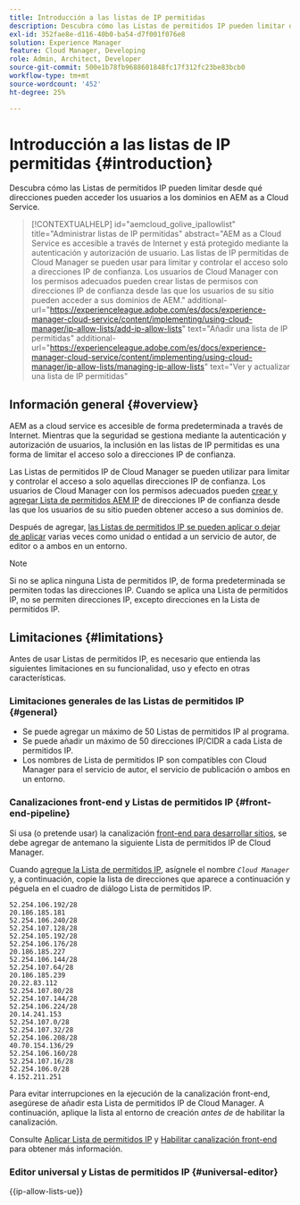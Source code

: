 ```yaml
---
title: Introducción a las listas de IP permitidas
description: Descubra cómo las Listas de permitidos IP pueden limitar desde qué direcciones pueden acceder los usuarios a los dominios en AEM as a Cloud Service.
exl-id: 352fae8e-d116-40b0-ba54-d7f001f076e8
solution: Experience Manager
feature: Cloud Manager, Developing
role: Admin, Architect, Developer
source-git-commit: 500e1b78fb9688601848fc17f312fc23be83bcb0
workflow-type: tm+mt
source-wordcount: '452'
ht-degree: 25%

---
```



# Introducción a las listas de IP permitidas {#introduction}

Descubra cómo las Listas de permitidos IP pueden limitar desde qué direcciones pueden acceder los usuarios a los dominios en AEM as a Cloud Service.

>[!CONTEXTUALHELP]
>id="aemcloud_golive_ipallowlist"
>title="Administrar listas de IP permitidas"
>abstract="AEM as a Cloud Service es accesible a través de Internet y está protegido mediante la autenticación y autorización de usuario. Las listas de IP permitidas de Cloud Manager se pueden usar para limitar y controlar el acceso solo a direcciones IP de confianza. Los usuarios de Cloud Manager con los permisos adecuados pueden crear listas de permisos con direcciones IP de confianza desde las que los usuarios de su sitio pueden acceder a sus dominios de AEM."
>additional-url="https://experienceleague.adobe.com/es/docs/experience-manager-cloud-service/content/implementing/using-cloud-manager/ip-allow-lists/add-ip-allow-lists" text="Añadir una lista de IP permitidas"
>additional-url="https://experienceleague.adobe.com/es/docs/experience-manager-cloud-service/content/implementing/using-cloud-manager/ip-allow-lists/managing-ip-allow-lists" text="Ver y actualizar una lista de IP permitidas"

## Información general {#overview}

AEM as a cloud service es accesible de forma predeterminada a través de Internet. Mientras que la seguridad se gestiona mediante la autenticación y autorización de usuarios, la inclusión en las listas de IP permitidas es una forma de limitar el acceso solo a direcciones IP de confianza.

Las Listas de permitidos IP de Cloud Manager se pueden utilizar para limitar y controlar el acceso a solo aquellas direcciones IP de confianza. Los usuarios de Cloud Manager con los permisos adecuados pueden [crear y agregar Lista de permitidos AEM IP](/help/implementing/cloud-manager/ip-allow-lists/add-ip-allow-lists.md) de direcciones IP de confianza desde las que los usuarios de su sitio pueden obtener acceso a sus dominios de.

Después de agregar, [las Listas de permitidos IP se pueden aplicar o dejar de aplicar](/help/implementing/cloud-manager/ip-allow-lists/apply-allow-list.md) varias veces como unidad o entidad a un servicio de autor, de editor o a ambos en un entorno.

>[!NOTE]
>
>Si no se aplica ninguna Lista de permitidos IP, de forma predeterminada se permiten todas las direcciones IP. Cuando se aplica una Lista de permitidos IP, no se permiten direcciones IP, excepto direcciones en la Lista de permitidos IP.

## Limitaciones {#limitations}

Antes de usar Listas de permitidos IP, es necesario que entienda las siguientes limitaciones en su funcionalidad, uso y efecto en otras características.

### Limitaciones generales de las Listas de permitidos IP {#general}

* Se puede agregar un máximo de 50 Listas de permitidos IP al programa.
* Se puede añadir un máximo de 50 direcciones IP/CIDR a cada Lista de permitidos IP.
* Los nombres de Lista de permitidos IP son compatibles con Cloud Manager para el servicio de autor, el servicio de publicación o ambos en un entorno.

### Canalizaciones front-end y Listas de permitidos IP {#front-end-pipeline}

Si usa (o pretende usar) la canalización [front-end para desarrollar sitios](/help/implementing/developing/introduction/developing-with-front-end-pipelines.md), se debe agregar de antemano la siguiente Lista de permitidos IP de Cloud Manager.

Cuando [agregue la Lista de permitidos IP](/help/implementing/cloud-manager/ip-allow-lists/add-ip-allow-lists.md#add-cm-allowlist), asígnele el nombre *`Cloud Manager`* y, a continuación, copie la lista de direcciones que aparece a continuación y péguela en el cuadro de diálogo Lista de permitidos IP.

```text
52.254.106.192/28
20.186.185.181
52.254.106.240/28
52.254.107.128/28
52.254.105.192/28
52.254.106.176/28
20.186.185.227
52.254.106.144/28
52.254.107.64/28
20.186.185.239
20.22.83.112
52.254.107.80/28
52.254.107.144/28
52.254.106.224/28
20.14.241.153
52.254.107.0/28
52.254.107.32/28
52.254.106.208/28
40.70.154.136/29
52.254.106.160/28
52.254.107.16/28
52.254.106.0/28
4.152.211.251
```

Para evitar interrupciones en la ejecución de la canalización front-end, asegúrese de añadir esta Lista de permitidos IP de Cloud Manager. A continuación, aplique la lista al entorno de creación *antes de* de habilitar la canalización.

Consulte [Aplicar Lista de permitidos IP](/help/implementing/cloud-manager/ip-allow-lists/apply-allow-list.md) y [Habilitar canalización front-end](/help/sites-cloud/administering/site-creation/enable-front-end-pipeline.md) para obtener más información.

### Editor universal y Listas de permitidos IP {#universal-editor}

{{ip-allow-lists-ue}}
